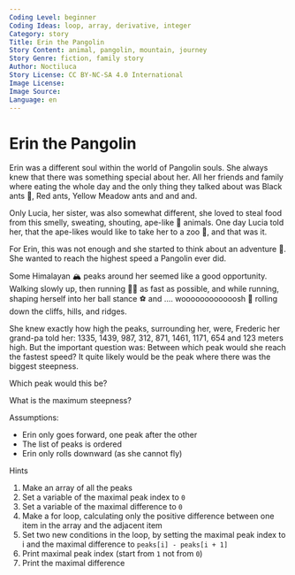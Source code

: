 ```yaml
---
Coding Level: beginner
Coding Ideas: loop, array, derivative, integer
Category: story
Title: Erin the Pangolin
Story Content: animal, pangolin, mountain, journey
Story Genre: fiction, family story
Author: Noctiluca
Story License: CC BY-NC-SA 4.0 International
Image License:
Image Source:
Language: en
---
```


# Erin the Pangolin

Erin was a different soul within the world of Pangolin souls. She always knew
that there was something special about her. All her friends and family where
eating the whole day and the only thing they talked about was Black ants 🐜, Red
ants, Yellow Meadow ants and and and.

Only Lucia, her sister, was also somewhat different, she loved to steal food
from this smelly, sweating, shouting, ape-like 🦧 animals. One day Lucia told
her, that the ape-likes would like to take her to a zoo 🦒, and that was it.

For Erin, this was not enough and she started to think about an adventure 🤠.
She wanted to reach the highest speed a Pangolin ever did.

Some Himalayan 🏔️ peaks around her seemed like a good opportunity. Walking
slowly up, then running 🏃‍♀️ as fast as possible, and while running, shaping
herself into her ball stance ⚽ and .... woooooooooooosh 💨 rolling down the
cliffs, hills, and ridges.

She knew exactly how high the peaks, surrounding her, were, Frederic her
grand-pa told her: 1335, 1439, 987, 312, 871, 1461, 1171, 654 and 123 meters
high. But the important question was: Between which peak would she reach the
fastest speed? It quite likely would be the peak where there was the biggest
steepness.

Which peak would this be?

<div data-solution="3"></div>

What is the maximum steepness?

<div data-solution="675"></div>

Assumptions:

- Erin only goes forward, one peak after the other
- The list of peaks is ordered
- Erin only rolls downward (as she cannot fly)

Hints

1. Make an array of all the peaks
2. Set a variable of the maximal peak index to `0`
3. Set a variable of the maximal difference to `0`
4. Make a for loop, calculating only the positive difference between one item in
   the array and the adjacent item
5. Set two new conditions in the loop, by setting the maximal peak index to i
   and the maximal difference to `peaks[i] - peaks[i + 1]`
6. Print maximal peak index (start from `1` not from `0`)
7. Print the maximal difference
